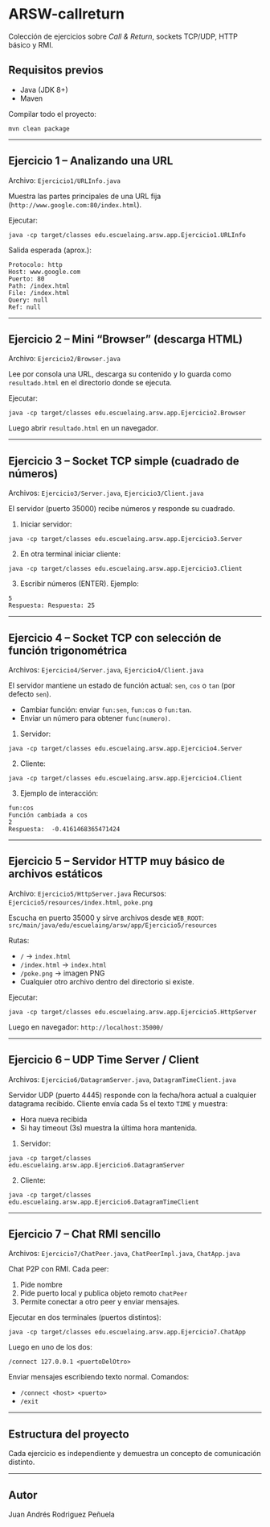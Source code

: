 # ARSW-callreturn

Colección de ejercicios sobre *Call & Return*, sockets TCP/UDP, HTTP básico y RMI.

## Requisitos previos
- Java (JDK 8+)
- Maven

Compilar todo el proyecto:
```
mvn clean package
```

---
## Ejercicio 1 – Analizando una URL
Archivo: `Ejercicio1/URLInfo.java`

Muestra las partes principales de una URL fija (`http://www.google.com:80/index.html`).

Ejecutar:
```
java -cp target/classes edu.escuelaing.arsw.app.Ejercicio1.URLInfo
```
Salida esperada (aprox.):
```
Protocolo: http
Host: www.google.com
Puerto: 80
Path: /index.html
File: /index.html
Query: null
Ref: null
```

---
## Ejercicio 2 – Mini “Browser” (descarga HTML)
Archivo: `Ejercicio2/Browser.java`

Lee por consola una URL, descarga su contenido y lo guarda como `resultado.html` en el directorio donde se ejecuta.

Ejecutar:
```
java -cp target/classes edu.escuelaing.arsw.app.Ejercicio2.Browser
```
Luego abrir `resultado.html` en un navegador.

---
## Ejercicio 3 – Socket TCP simple (cuadrado de números)
Archivos: `Ejercicio3/Server.java`, `Ejercicio3/Client.java`

El servidor (puerto 35000) recibe números y responde su cuadrado.

1. Iniciar servidor:
```
java -cp target/classes edu.escuelaing.arsw.app.Ejercicio3.Server
```
2. En otra terminal iniciar cliente:
```
java -cp target/classes edu.escuelaing.arsw.app.Ejercicio3.Client
```
3. Escribir números (ENTER). Ejemplo:
```
5
Respuesta: Respuesta: 25
```

---
## Ejercicio 4 – Socket TCP con selección de función trigonométrica
Archivos: `Ejercicio4/Server.java`, `Ejercicio4/Client.java`

El servidor mantiene un estado de función actual: `sen`, `cos` o `tan` (por defecto `sen`).
- Cambiar función: enviar `fun:sen`, `fun:cos` o `fun:tan`.
- Enviar un número para obtener `func(numero)`.

1. Servidor:
```
java -cp target/classes edu.escuelaing.arsw.app.Ejercicio4.Server
```
2. Cliente:
```
java -cp target/classes edu.escuelaing.arsw.app.Ejercicio4.Client
```
3. Ejemplo de interacción:
```
fun:cos
Función cambiada a cos
2
Respuesta:  -0.4161468365471424
```

---
## Ejercicio 5 – Servidor HTTP muy básico de archivos estáticos
Archivo: `Ejercicio5/HttpServer.java`
Recursos: `Ejercicio5/resources/index.html`, `poke.png`

Escucha en puerto 35000 y sirve archivos desde `WEB_ROOT`:
`src/main/java/edu/escuelaing/arsw/app/Ejercicio5/resources`

Rutas:
- `/` → `index.html`
- `/index.html` → `index.html`
- `/poke.png` → imagen PNG
- Cualquier otro archivo dentro del directorio si existe.

Ejecutar:
```
java -cp target/classes edu.escuelaing.arsw.app.Ejercicio5.HttpServer
```
Luego en navegador: `http://localhost:35000/`

---
## Ejercicio 6 – UDP Time Server / Client
Archivos: `Ejercicio6/DatagramServer.java`, `DatagramTimeClient.java`

Servidor UDP (puerto 4445) responde con la fecha/hora actual a cualquier datagrama recibido.
Cliente envía cada 5s el texto `TIME` y muestra:
- Hora nueva recibida
- Si hay timeout (3s) muestra la última hora mantenida.

1. Servidor:
```
java -cp target/classes edu.escuelaing.arsw.app.Ejercicio6.DatagramServer
```
2. Cliente:
```
java -cp target/classes edu.escuelaing.arsw.app.Ejercicio6.DatagramTimeClient
```

---
## Ejercicio 7 – Chat RMI sencillo
Archivos: `Ejercicio7/ChatPeer.java`, `ChatPeerImpl.java`, `ChatApp.java`

Chat P2P con RMI. Cada peer:
1. Pide nombre
2. Pide puerto local y publica objeto remoto `chatPeer`
3. Permite conectar a otro peer y enviar mensajes.

Ejecutar en dos terminales (puertos distintos):
```
java -cp target/classes edu.escuelaing.arsw.app.Ejercicio7.ChatApp
```
Luego en uno de los dos:
```
/connect 127.0.0.1 <puertoDelOtro>
```
Enviar mensajes escribiendo texto normal. Comandos:
- `/connect <host> <puerto>`
- `/exit`

---

## Estructura del proyecto
Cada ejercicio es independiente y demuestra un concepto de comunicación distinto.

---
## Autor
Juan Andrés Rodriguez Peñuela